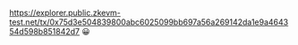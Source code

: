 https://explorer.public.zkevm-test.net/tx/0x75d3e504839800abc6025099bb697a56a269142da1e9a464354d598b851842d7
😀
